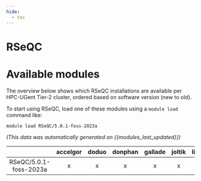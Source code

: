 ```yaml
---
hide:
  - toc
---
```


RSeQC
=====

# Available modules


The overview below shows which RSeQC installations are available per HPC-UGent Tier-2 cluster, ordered based on software version (new to old).

To start using RSeQC, load one of these modules using a `module load` command like:

```shell
module load RSeQC/5.0.1-foss-2023a
```

*(This data was automatically generated on {{modules_last_updated}})*

| |accelgor|doduo|donphan|gallade|joltik|litleo|shinx|
| :---: | :---: | :---: | :---: | :---: | :---: | :---: | :---: |
|RSeQC/5.0.1-foss-2023a|x|x|x|x|x|x|x|
